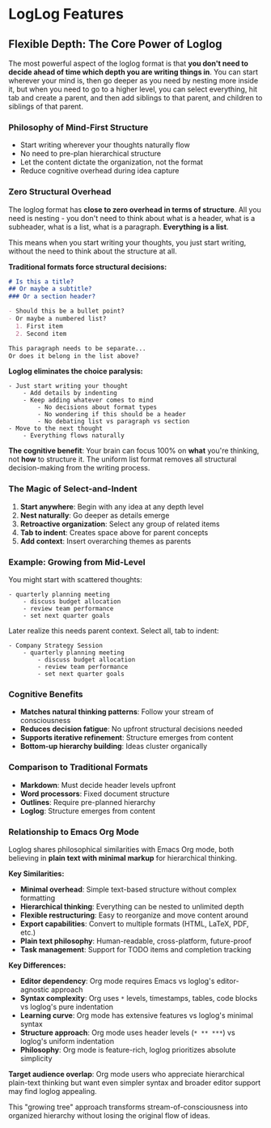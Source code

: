 # LogLog Features

## Flexible Depth: The Core Power of Loglog

The most powerful aspect of the loglog format is that **you don't need to decide ahead of time which depth you are writing things in**. You can start wherever your mind is, then go deeper as you need by nesting more inside it, but when you need to go to a higher level, you can select everything, hit tab and create a parent, and then add siblings to that parent, and children to siblings of that parent.

### Philosophy of Mind-First Structure
- Start writing wherever your thoughts naturally flow
- No need to pre-plan hierarchical structure  
- Let the content dictate the organization, not the format
- Reduce cognitive overhead during idea capture

### Zero Structural Overhead
The loglog format has **close to zero overhead in terms of structure**. All you need is nesting - you don't need to think about what is a header, what is a subheader, what is a list, what is a paragraph. **Everything is a list**.

This means when you start writing your thoughts, you just start writing, without the need to think about the structure at all.

**Traditional formats force structural decisions:**
```markdown
# Is this a title?
## Or maybe a subtitle?  
### Or a section header?

- Should this be a bullet point?
- Or maybe a numbered list?
  1. First item
  2. Second item

This paragraph needs to be separate...
Or does it belong in the list above?
```

**Loglog eliminates the choice paralysis:**
```
- Just start writing your thought
    - Add details by indenting
    - Keep adding whatever comes to mind
        - No decisions about format types
        - No wondering if this should be a header
        - No debating list vs paragraph vs section
- Move to the next thought
    - Everything flows naturally
```

**The cognitive benefit**: Your brain can focus 100% on **what** you're thinking, not **how** to structure it. The uniform list format removes all structural decision-making from the writing process.

### The Magic of Select-and-Indent
1. **Start anywhere**: Begin with any idea at any depth level
2. **Nest naturally**: Go deeper as details emerge  
3. **Retroactive organization**: Select any group of related items
4. **Tab to indent**: Creates space above for parent concepts
5. **Add context**: Insert overarching themes as parents

### Example: Growing from Mid-Level
You might start with scattered thoughts:
```
- quarterly planning meeting
    - discuss budget allocation
    - review team performance
    - set next quarter goals
```

Later realize this needs parent context. Select all, tab to indent:
```
- Company Strategy Session
    - quarterly planning meeting
        - discuss budget allocation
        - review team performance 
        - set next quarter goals
```

### Cognitive Benefits
- **Matches natural thinking patterns**: Follow your stream of consciousness
- **Reduces decision fatigue**: No upfront structural decisions needed
- **Supports iterative refinement**: Structure emerges from content
- **Bottom-up hierarchy building**: Ideas cluster organically

### Comparison to Traditional Formats
- **Markdown**: Must decide header levels upfront
- **Word processors**: Fixed document structure  
- **Outlines**: Require pre-planned hierarchy
- **Loglog**: Structure emerges from content

### Relationship to Emacs Org Mode

Loglog shares philosophical similarities with Emacs Org mode, both believing in **plain text with minimal markup** for hierarchical thinking.

**Key Similarities:**
- **Minimal overhead**: Simple text-based structure without complex formatting
- **Hierarchical thinking**: Everything can be nested to unlimited depth
- **Flexible restructuring**: Easy to reorganize and move content around
- **Export capabilities**: Convert to multiple formats (HTML, LaTeX, PDF, etc.)
- **Plain text philosophy**: Human-readable, cross-platform, future-proof
- **Task management**: Support for TODO items and completion tracking

**Key Differences:**
- **Editor dependency**: Org mode requires Emacs vs loglog's editor-agnostic approach
- **Syntax complexity**: Org uses `*` levels, timestamps, tables, code blocks vs loglog's pure indentation
- **Learning curve**: Org mode has extensive features vs loglog's minimal syntax
- **Structure approach**: Org mode uses header levels (`* ** ***`) vs loglog's uniform indentation
- **Philosophy**: Org mode is feature-rich, loglog prioritizes absolute simplicity

**Target audience overlap**: Org mode users who appreciate hierarchical plain-text thinking but want even simpler syntax and broader editor support may find loglog appealing.

This "growing tree" approach transforms stream-of-consciousness into organized hierarchy without losing the original flow of ideas.